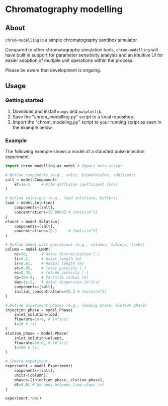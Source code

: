# Chromatography modelling

## About

`chrom-modelling` is a simple chromatography sandbox simulator.

Compared to other chromatography simulation tools, `chrom-modelling` will have built in support for parameter sensitivity analysis and an intuitive UI for easier adoption of multiple unit operations within the process.

Please be aware that development is ongoing.

## Usage

### Getting started
1. Download and install `numpy` and `matplotlib`.
2. Save the "chrom_modelling.py" script to a local repository.
3. Import the "chrom_modeling.py" script to your running script as seen in the example below.

### Example
The following example shows a model of a standard pulse injection experiment.

```python
import chrom_modelling as model # Import main script

# Define components (e.g., salts, biomolecules, additives)
salt = model.Component(
    kf=1e-5     # Film diffusion coefficient [m/s]
)

# Define solutions (e.g., load solutions, buffers)
load = model.Solution(
    components=[salt],
    concentrations=[0.0005] # [moles/m^3]
)
eluent = model.Solution(
    components=[salt],
    concentrations=[0.]     # [moles/m^3]
)

# Define model unit operations (e.g., columns, tubings, tanks)
column = model.LRMP(
    nz=50,      # Axial discretization [-]
    lz=0.2,     # Axial length [m]
    lr=0.01,    # Radial length [m]
    et=0.85,    # Total porosity [-]
    ec=0.35,    # Column porosity [-]
    rp=20e-6,   # Particle radius [m]
    dax=1e-5,   # Axial dispersion [m^2/s]
    components=[salt],
    initial_concentrations=[0.] # [moles/m^3]
)

# Define experiment phases (e.g., loading phase, elution phase)
injection_phase = model.Phase(
    inlet_solution=load,
    flowrate=1e-6, # [m^3/s]
    t=10 # [s]
)
elution_phase = model.Phase(
    inlet_solution=eluent,
    flowrate=1e-6, # [m^3/s]
    t=150 # [s]
)

# Create experiment
experiment = model.Experiment(
    components=[salt],
    units=[column],
    phases=[injection_phase, elution_phase],
    dt=0.01 # Seconds between time-steps [s]
)

experiment.run()
```